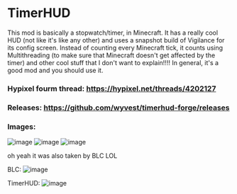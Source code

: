 # TimerHUD

This mod is basically a stopwatch/timer, in Minecraft. It has a really cool HUD (not like it's like any other) and uses a snapshot build of Vigilance for its config screen. Instead of counting every Minecraft tick, it counts using Multithreading (to make sure that Minecraft doesn't get affected by the timer) and other cool stuff that I don't want to explain!!!! In general, it's a good mod and you should use it.


### Hypixel fourm thread: https://hypixel.net/threads/4202127

### Releases: https://github.com/wyvest/timerhud-forge/releases

### Images:
![image](https://user-images.githubusercontent.com/45589059/117296749-a0753100-ae9f-11eb-9b27-25b8c5ccaa03.png)
![image](https://user-images.githubusercontent.com/45589059/117296755-a2d78b00-ae9f-11eb-8618-5dd81e51868f.png)
![image](https://user-images.githubusercontent.com/45589059/117296763-a4a14e80-ae9f-11eb-9a2a-9aabc93e1901.png)



oh yeah it was also taken by BLC LOL

BLC:
![image](https://user-images.githubusercontent.com/45589059/121760464-e0e26180-cb65-11eb-8562-e8fad51265ad.png)

TimerHUD:
![image](https://user-images.githubusercontent.com/45589059/121760487-08392e80-cb66-11eb-8e62-2c5f69627bdd.png)
